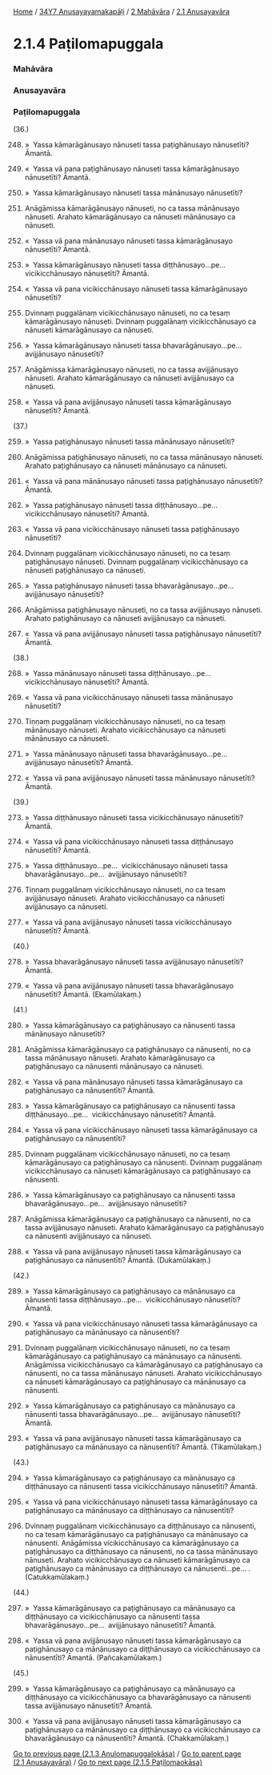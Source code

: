 
[Home](/) / [34Y7 Anusayayamakapāḷi](../../../34Y7.md) / [2 Mahāvāra](../../2.md) / [2.1 Anusayavāra](../2.1.md)

# 2.1.4 Paṭilomapuggala

### Mahāvāra

### Anusayavāra

### Paṭilomapuggala

(36.)

248. »  Yassa kāmarāgānusayo nānuseti tassa paṭighānusayo nānusetīti? Āmantā.

249. «  Yassa vā pana paṭighānusayo nānuseti tassa kāmarāgānusayo nānusetīti? Āmantā.

250. »  Yassa kāmarāgānusayo nānuseti tassa mānānusayo nānusetīti?

251. Anāgāmissa kāmarāgānusayo nānuseti, no ca tassa mānānusayo nānuseti. Arahato kāmarāgānusayo ca nānuseti mānānusayo ca nānuseti.

252. «  Yassa vā pana mānānusayo nānuseti tassa kāmarāgānusayo nānusetīti? Āmantā.

253. »  Yassa kāmarāgānusayo nānuseti tassa diṭṭhānusayo…pe…  vicikicchānusayo nānusetīti? Āmantā.

254. «  Yassa vā pana vicikicchānusayo nānuseti tassa kāmarāgānusayo nānusetīti?

255. Dvinnaṃ puggalānaṃ vicikicchānusayo nānuseti, no ca tesaṃ kāmarāgānusayo nānuseti. Dvinnaṃ puggalānaṃ vicikicchānusayo ca nānuseti kāmarāgānusayo ca nānuseti.

256. »  Yassa kāmarāgānusayo nānuseti tassa bhavarāgānusayo…pe…  avijjānusayo nānusetīti?

257. Anāgāmissa kāmarāgānusayo nānuseti, no ca tassa avijjānusayo nānuseti. Arahato kāmarāgānusayo ca nānuseti avijjānusayo ca nānuseti.

258. «  Yassa vā pana avijjānusayo nānuseti tassa kāmarāgānusayo nānusetīti? Āmantā.

(37.)

259. »  Yassa paṭighānusayo nānuseti tassa mānānusayo nānusetīti?

260. Anāgāmissa paṭighānusayo nānuseti, no ca tassa mānānusayo nānuseti. Arahato paṭighānusayo ca nānuseti mānānusayo ca nānuseti.

261. «  Yassa vā pana mānānusayo nānuseti tassa paṭighānusayo nānusetīti? Āmantā.

262. »  Yassa paṭighānusayo nānuseti tassa diṭṭhānusayo…pe…  vicikicchānusayo nānusetīti? Āmantā.

263. «  Yassa vā pana vicikicchānusayo nānuseti tassa paṭighānusayo nānusetīti?

264. Dvinnaṃ puggalānaṃ vicikicchānusayo nānuseti, no ca tesaṃ paṭighānusayo nānuseti. Dvinnaṃ puggalānaṃ vicikicchānusayo ca nānuseti paṭighānusayo ca nānuseti.

265. »  Yassa paṭighānusayo nānuseti tassa bhavarāgānusayo…pe…  avijjānusayo nānusetīti?

266. Anāgāmissa paṭighānusayo nānuseti, no ca tassa avijjānusayo nānuseti. Arahato paṭighānusayo ca nānuseti avijjānusayo ca nānuseti.

267. «  Yassa vā pana avijjānusayo nānuseti tassa paṭighānusayo nānusetīti? Āmantā.

(38.)

268. »  Yassa mānānusayo nānuseti tassa diṭṭhānusayo…pe…  vicikicchānusayo nānusetīti? Āmantā.

269. «  Yassa vā pana vicikicchānusayo nānuseti tassa mānānusayo nānusetīti?

270. Tiṇṇaṃ puggalānaṃ vicikicchānusayo nānuseti, no ca tesaṃ mānānusayo nānuseti. Arahato vicikicchānusayo ca nānuseti mānānusayo ca nānuseti.

271. »  Yassa mānānusayo nānuseti tassa bhavarāgānusayo…pe…  avijjānusayo nānusetīti? Āmantā.

272. «  Yassa vā pana avijjānusayo nānuseti tassa mānānusayo nānusetīti? Āmantā.

(39.)

273. »  Yassa diṭṭhānusayo nānuseti tassa vicikicchānusayo nānusetīti? Āmantā.

274. «  Yassa vā pana vicikicchānusayo nānuseti tassa diṭṭhānusayo nānusetīti? Āmantā.

275. »  Yassa diṭṭhānusayo…pe…  vicikicchānusayo nānuseti tassa bhavarāgānusayo…pe…  avijjānusayo nānusetīti?

276. Tiṇṇaṃ puggalānaṃ vicikicchānusayo nānuseti, no ca tesaṃ avijjānusayo nānuseti. Arahato vicikicchānusayo ca nānuseti avijjānusayo ca nānuseti.

277. «  Yassa vā pana avijjānusayo nānuseti tassa vicikicchānusayo nānusetīti? Āmantā.

(40.)

278. »  Yassa bhavarāgānusayo nānuseti tassa avijjānusayo nānusetīti? Āmantā.

279. «  Yassa vā pana avijjānusayo nānuseti tassa bhavarāgānusayo nānusetīti? Āmantā. (Ekamūlakaṃ.)

(41.)

280. »  Yassa kāmarāgānusayo ca paṭighānusayo ca nānusenti tassa mānānusayo nānusetīti?

281. Anāgāmissa kāmarāgānusayo ca paṭighānusayo ca nānusenti, no ca tassa mānānusayo nānuseti. Arahato kāmarāgānusayo ca paṭighānusayo ca nānusenti mānānusayo ca nānuseti.

282. «  Yassa vā pana mānānusayo nānuseti tassa kāmarāgānusayo ca paṭighānusayo ca nānusentīti? Āmantā.

283. »  Yassa kāmarāgānusayo ca paṭighānusayo ca nānusenti tassa diṭṭhānusayo…pe…  vicikicchānusayo nānusetīti? Āmantā.

284. «  Yassa vā pana vicikicchānusayo nānuseti tassa kāmarāgānusayo ca paṭighānusayo ca nānusentīti?

285. Dvinnaṃ puggalānaṃ vicikicchānusayo nānuseti, no ca tesaṃ kāmarāgānusayo ca paṭighānusayo ca nānusenti. Dvinnaṃ puggalānaṃ vicikicchānusayo ca nānuseti kāmarāgānusayo ca paṭighānusayo ca nānusenti.

286. »  Yassa kāmarāgānusayo ca paṭighānusayo ca nānusenti tassa bhavarāgānusayo…pe…  avijjānusayo nānusetīti?

287. Anāgāmissa kāmarāgānusayo ca paṭighānusayo ca nānusenti, no ca tassa avijjānusayo nānuseti. Arahato kāmarāgānusayo ca paṭighānusayo ca nānusenti avijjānusayo ca nānuseti.

288. «  Yassa vā pana avijjānusayo nānuseti tassa kāmarāgānusayo ca paṭighānusayo ca nānusentīti? Āmantā. (Dukamūlakaṃ.)

(42.)

289. »  Yassa kāmarāgānusayo ca paṭighānusayo ca mānānusayo ca nānusenti tassa diṭṭhānusayo…pe…  vicikicchānusayo nānusetīti? Āmantā.

290. «  Yassa vā pana vicikicchānusayo nānuseti tassa kāmarāgānusayo ca paṭighānusayo ca mānānusayo ca nānusentīti?

291. Dvinnaṃ puggalānaṃ vicikicchānusayo nānuseti, no ca tesaṃ kāmarāgānusayo ca paṭighānusayo ca mānānusayo ca nānusenti. Anāgāmissa vicikicchānusayo ca kāmarāgānusayo ca paṭighānusayo ca nānusenti, no ca tassa mānānusayo nānuseti. Arahato vicikicchānusayo ca nānuseti kāmarāgānusayo ca paṭighānusayo ca mānānusayo ca nānusenti.

292. »  Yassa kāmarāgānusayo ca paṭighānusayo ca mānānusayo ca nānusenti tassa bhavarāgānusayo…pe…  avijjānusayo nānusetīti? Āmantā.

293. «  Yassa vā pana avijjānusayo nānuseti tassa kāmarāgānusayo ca paṭighānusayo ca mānānusayo ca nānusentīti? Āmantā. (Tikamūlakaṃ.)

(43.)

294. »  Yassa kāmarāgānusayo ca paṭighānusayo ca mānānusayo ca diṭṭhānusayo ca nānusenti tassa vicikicchānusayo nānusetīti? Āmantā.

295. «  Yassa vā pana vicikicchānusayo nānuseti tassa kāmarāgānusayo ca paṭighānusayo ca mānānusayo ca diṭṭhānusayo ca nānusentīti?

296. Dvinnaṃ puggalānaṃ vicikicchānusayo ca diṭṭhānusayo ca nānusenti, no ca tesaṃ kāmarāgānusayo ca paṭighānusayo ca mānānusayo ca nānusenti. Anāgāmissa vicikicchānusayo ca kāmarāgānusayo ca paṭighānusayo ca diṭṭhānusayo ca nānusenti, no ca tassa mānānusayo nānuseti. Arahato vicikicchānusayo ca nānuseti kāmarāgānusayo ca paṭighānusayo ca mānānusayo ca diṭṭhānusayo ca nānusenti…pe… . (Catukkamūlakaṃ.)

(44.)

297. »  Yassa kāmarāgānusayo ca paṭighānusayo ca mānānusayo ca diṭṭhānusayo ca vicikicchānusayo ca nānusenti tassa bhavarāgānusayo…pe…  avijjānusayo nānusetīti? Āmantā.

298. «  Yassa vā pana avijjānusayo nānuseti tassa kāmarāgānusayo ca paṭighānusayo ca mānānusayo ca diṭṭhānusayo ca vicikicchānusayo ca nānusentīti? Āmantā. (Pañcakamūlakaṃ.)

(45.)

299. »  Yassa kāmarāgānusayo ca paṭighānusayo ca mānānusayo ca diṭṭhānusayo ca vicikicchānusayo ca bhavarāgānusayo ca nānusenti tassa avijjānusayo nānusetīti? Āmantā.

300. «  Yassa vā pana avijjānusayo nānuseti tassa kāmarāgānusayo ca paṭighānusayo ca mānānusayo ca diṭṭhānusayo ca vicikicchānusayo ca bhavarāgānusayo ca nānusentīti? Āmantā. (Chakkamūlakaṃ.)

[Go to previous page (2.1.3 Anulomapuggalokāsa)](2.1.3.md) / [Go to parent page (2.1 Anusayavāra)](../2.1.md) / [Go to next page (2.1.5 Paṭilomaokāsa)](2.1.5.md)


